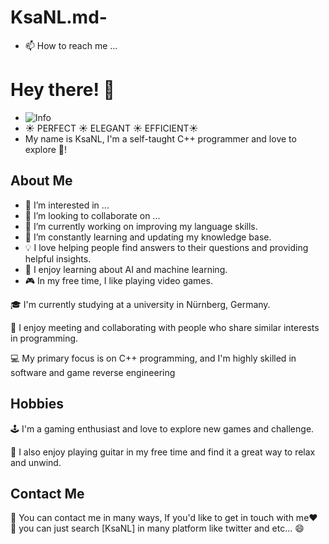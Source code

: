 # KsaNL.md- 


- 📫 How to reach me ...
# Hey there! 👋
- ![Info](https://github-readme-stats.vercel.app/api?username=KsaNL&show_icons=true)
- ☀ PERFECT ☀ ELEGANT ☀ EFFICIENT☀ 
- My name is KsaNL, I'm a self-taught C++ programmer and love to explore 🚀! 
## About Me

- 👀 I’m interested in ...
- 💞️ I’m looking to collaborate on ...
- 🔭 I’m currently working on improving my language skills.
- 🌱 I’m constantly learning and updating my knowledge base.
- 💡 I love helping people find answers to their questions and providing helpful insights.
- 🤖 I enjoy learning about AI and machine learning.
- 🎮 In my free time, I like playing video games.

🎓 I'm currently studying at a university in Nürnberg, Germany.

🤝 I enjoy meeting and collaborating with people who share similar interests in programming.

💻 My primary focus is on C++ programming, and I'm highly skilled in software and game reverse engineering

## Hobbies

🕹️ I'm a gaming enthusiast and love to explore new games and challenge.

🎸 I also enjoy playing guitar in my free time and find it a great way to relax and unwind.

## Contact Me

💬 You can contact me in many ways, If you'd like to get in touch with me❤️
📧 you can just search [KsaNL] in many platform like twitter and etc... 😄
